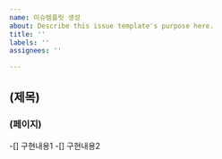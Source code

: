 ```yaml
---
name: 이슈템플릿 생성
about: Describe this issue template's purpose here.
title: ''
labels: ''
assignees: ''

---
```


## (제목)
### (페이지)
-[] 구현내용1
-[] 구현내용2
